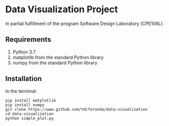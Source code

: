 # Data Visualization Project

In partial fulfillment of the program Software Design Laboratory (CPE106L).

## Requirements

<ol>
  <li>Python 3.7</li>
  <li>matplotlib from the standard Python library</li>
  <li>numpy from the standard Python library</li>
</ol>

## Installation

In the terminal:

```
pip install matplotlib
pip install numpy
git clone https://www.github.com/tdcforonda/data-visualization
cd data-visualization
python simple_plot.py
```
